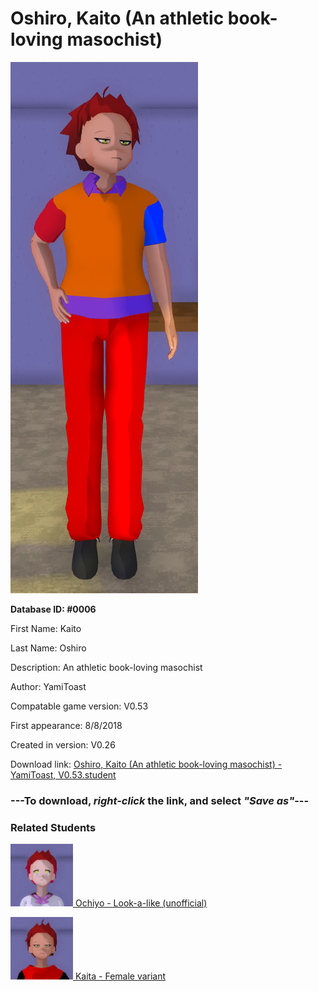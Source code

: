 # Oshiro, Kaito (An athletic book-loving masochist)

<img src="../../Files/Images/Oshiro, Kaito (An athletic book-loving masochist).png" title="Oshiro, Kaito (An athletic book-loving masochist) - YamiToast, V0.53">

**Database ID: #0006**

First Name: Kaito

Last Name: Oshiro

Description: An athletic book-loving masochist

Author: YamiToast

Compatable game version: V0.53

First appearance: 8/8/2018

Created in version: V0.26

Download link: <a href="https://raw.githubusercontent.com/Arbiter1223/Daigaku-Gurashi-Custom-Students/master/Files/Student%20Files/Oshiro%2C%20Kaito%20(An%20athletic%20book-loving%20masochist)%20-%20YamiToast%2C%20V0.53.student">Oshiro, Kaito (An athletic book-loving masochist) - YamiToast, V0.53.student</a>

### ---**To download, _right-click_ the link, and select _"Save as"_**---

### Related Students

<a href="Asuhara, Ochiyo (A peculiar girl who is sometimes mistaken for Kaito).md"><img src="../../Files/Thumbs/Asuhara, Ochiyo (A peculiar girl who is sometimes mistaken for Kaito).png" height="100" width="100" title="Asuhara, Ochiyo (A peculiar girl who is sometimes mistaken for Kaito) - Rando Studenta, V0.53"></a><a href="Asuhara, Ochiyo (A peculiar girl who is sometimes mistaken for Kaito).md"> Ochiyo - Look-a-like (unofficial)</a>

<a href="Oshiro, Kaita (A female athletic book-loving masochist).md"><img src="../../Files/Thumbs/Oshiro, Kaita (A female athletic book-loving masochist).png" height="100" width="100" title="Oshiro, Kaita (A female athletic book-loving masochist) - Camden, V0.53"></a><a href="Oshiro, Kaita (A female athletic book-loving masochist).md"> Kaita - Female variant</a>

